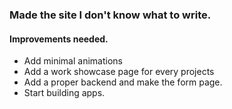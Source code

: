 ### Made the site I don't know what to write.
#### Improvements needed.
- Add minimal animations
- Add a work showcase page for every projects
- Add a proper backend and make the form page.
- Start building apps.
